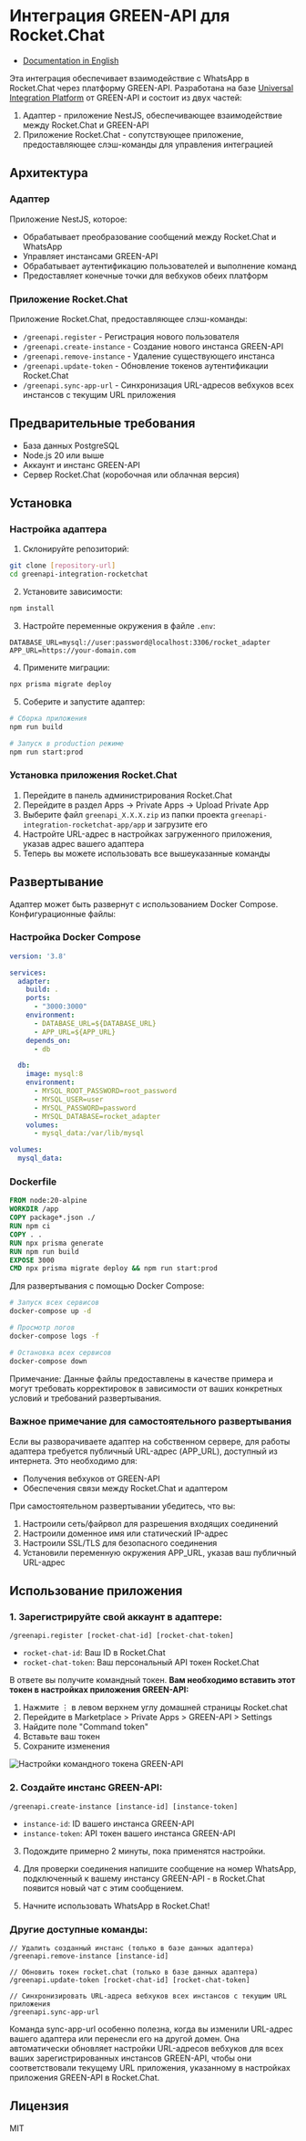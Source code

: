 # Интеграция GREEN-API для Rocket.Chat

- [Documentation in English](./README.md)

Эта интеграция обеспечивает взаимодействие с WhatsApp в Rocket.Chat через платформу GREEN-API. Разработана на
базе [Universal Integration Platform](https://github.com/green-api/greenapi-integration) от GREEN-API и состоит из двух
частей:

1. Адаптер - приложение NestJS, обеспечивающее взаимодействие между Rocket.Chat и GREEN-API
2. Приложение Rocket.Chat - сопутствующее приложение, предоставляющее слэш-команды для управления интеграцией

## Архитектура

### Адаптер

Приложение NestJS, которое:

- Обрабатывает преобразование сообщений между Rocket.Chat и WhatsApp
- Управляет инстансами GREEN-API
- Обрабатывает аутентификацию пользователей и выполнение команд
- Предоставляет конечные точки для вебхуков обеих платформ

### Приложение Rocket.Chat

Приложение Rocket.Chat, предоставляющее слэш-команды:

- `/greenapi.register` - Регистрация нового пользователя
- `/greenapi.create-instance` - Создание нового инстанса GREEN-API
- `/greenapi.remove-instance` - Удаление существующего инстанса
- `/greenapi.update-token` - Обновление токенов аутентификации Rocket.Chat
- `/greenapi.sync-app-url` - Синхронизация URL-адресов вебхуков всех инстансов с текущим URL приложения

## Предварительные требования

- База данных PostgreSQL
- Node.js 20 или выше
- Аккаунт и инстанс GREEN-API
- Сервер Rocket.Chat (коробочная или облачная версия)

## Установка

### Настройка адаптера

1. Склонируйте репозиторий:

```bash
git clone [repository-url]
cd greenapi-integration-rocketchat
```

2. Установите зависимости:

```bash
npm install
```

3. Настройте переменные окружения в файле `.env`:

```env
DATABASE_URL=mysql://user:password@localhost:3306/rocket_adapter
APP_URL=https://your-domain.com
```

4. Примените миграции:

```bash
npx prisma migrate deploy
```

5. Соберите и запустите адаптер:

```bash
# Сборка приложения
npm run build

# Запуск в production режиме
npm run start:prod
```

### Установка приложения Rocket.Chat

1. Перейдите в панель администрирования Rocket.Chat
2. Перейдите в раздел Apps -> Private Apps -> Upload Private App
3. Выберите файл `greenapi_X.X.X.zip` из папки проекта
   `greenapi-integration-rocketchat-app/app`
   и загрузите его
4. Настройте URL-адрес в настройках загруженного приложения, указав адрес вашего адаптера
5. Теперь вы можете использовать все вышеуказанные команды

## Развертывание

Адаптер может быть развернут с использованием Docker Compose. Конфигурационные файлы:

### Настройка Docker Compose

```yaml
version: '3.8'

services:
  adapter:
    build: .
    ports:
      - "3000:3000"
    environment:
      - DATABASE_URL=${DATABASE_URL}
      - APP_URL=${APP_URL}
    depends_on:
      - db

  db:
    image: mysql:8
    environment:
      - MYSQL_ROOT_PASSWORD=root_password
      - MYSQL_USER=user
      - MYSQL_PASSWORD=password
      - MYSQL_DATABASE=rocket_adapter
    volumes:
      - mysql_data:/var/lib/mysql

volumes:
  mysql_data:
```

### Dockerfile

```dockerfile
FROM node:20-alpine
WORKDIR /app
COPY package*.json ./
RUN npm ci
COPY . .
RUN npx prisma generate
RUN npm run build
EXPOSE 3000
CMD npx prisma migrate deploy && npm run start:prod
```

Для развертывания с помощью Docker Compose:

```bash
# Запуск всех сервисов
docker-compose up -d

# Просмотр логов
docker-compose logs -f

# Остановка всех сервисов
docker-compose down
```

Примечание: Данные файлы предоставлены в качестве примера и могут требовать корректировок в зависимости от ваших
конкретных условий и требований развертывания.

### Важное примечание для самостоятельного развертывания

Если вы разворачиваете адаптер на собственном сервере, для работы адаптера требуется публичный URL-адрес (APP_URL),
доступный из интернета. Это необходимо для:

- Получения вебхуков от GREEN-API
- Обеспечения связи между Rocket.Chat и адаптером

При самостоятельном развертывании убедитесь, что вы:

1. Настроили сеть/файрвол для разрешения входящих соединений
2. Настроили доменное имя или статический IP-адрес
3. Настроили SSL/TLS для безопасного соединения
4. Установили переменную окружения APP_URL, указав ваш публичный URL-адрес

## Использование приложения

### 1. Зарегистрируйте свой аккаунт в адаптере:

```
/greenapi.register [rocket-chat-id] [rocket-chat-token]
```

- `rocket-chat-id`: Ваш ID в Rocket.Chat
- `rocket-chat-token`: Ваш персональный API токен Rocket.Chat

В ответе вы получите командный токен. **Вам необходимо вставить этот токен в настройках приложения GREEN-API:**

1. Нажмите ⋮ в левом верхнем углу домашней страницы Rocket.chat
2. Перейдите в Marketplace > Private Apps > GREEN-API > Settings
3. Найдите поле "Command token"
4. Вставьте ваш токен
5. Сохраните изменения

![Настройки командного токена GREEN-API](./assets/command-token-settings.png)

### 2. Создайте инстанс GREEN-API:

```
/greenapi.create-instance [instance-id] [instance-token]
```

- `instance-id`: ID вашего инстанса GREEN-API
- `instance-token`: API токен вашего инстанса GREEN-API

3. Подождите примерно 2 минуты, пока применятся настройки.


4. Для проверки соединения напишите сообщение на номер WhatsApp, подключенный к вашему инстансу GREEN-API - в
   Rocket.Chat появится новый чат с этим сообщением.


5. Начните использовать WhatsApp в Rocket.Chat!

### Другие доступные команды:

```
// Удалить созданный инстанс (только в базе данных адаптера)
/greenapi.remove-instance [instance-id]

// Обновить токен rocket.chat (только в базе данных адаптера)
/greenapi.update-token [rocket-chat-id] [rocket-chat-token]

// Синхронизировать URL-адреса вебхуков всех инстансов с текущим URL приложения
/greenapi.sync-app-url
```

Команда sync-app-url особенно полезна, когда вы изменили URL-адрес вашего адаптера или перенесли его на другой домен.
Она автоматически обновляет настройки URL-адресов вебхуков для всех ваших зарегистрированных инстансов GREEN-API, чтобы
они соответствовали текущему URL приложения, указанному в настройках приложения GREEN-API в Rocket.Chat.

## Лицензия

MIT
